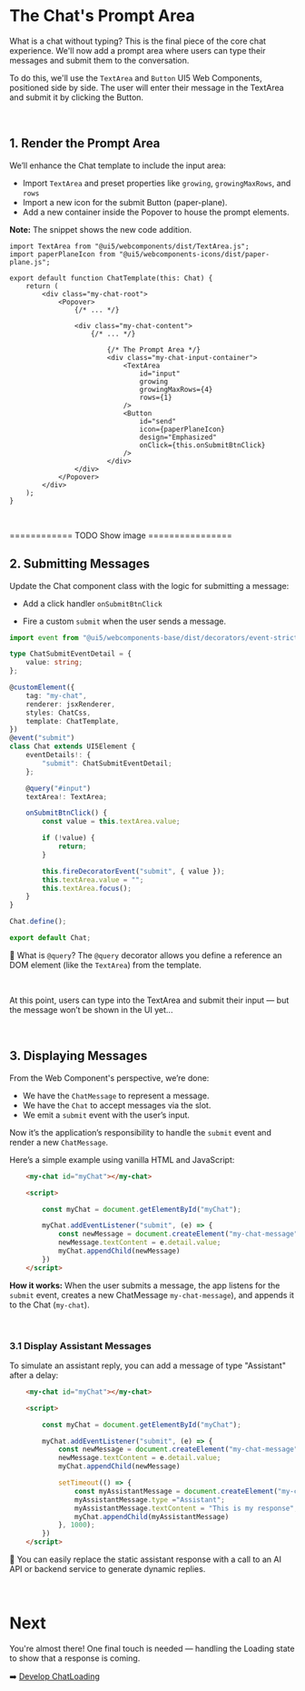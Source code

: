 # The Chat's Prompt Area

What is a chat without typing? This is the final piece of the core chat experience.
We'll now add a prompt area where users can type their messages and submit them to the conversation.

To do this, we'll use the `TextArea` and `Button` UI5 Web Components, positioned side by side. 
The user will enter their message in the TextArea and submit it by clicking the Button.

<br>


## 1. Render the Prompt Area

We’ll enhance the Chat template to include the input area:

- Import `TextArea` and preset properties like `growing`, `growingMaxRows`, and `rows`
- Import a new icon for the submit Button (paper-plane).
- Add a new container inside the Popover to house the prompt elements.

**Note:** The snippet shows the new code addition.

```tsx
import TextArea from "@ui5/webcomponents/dist/TextArea.js";
import paperPlaneIcon from "@ui5/webcomponents-icons/dist/paper-plane.js";

export default function ChatTemplate(this: Chat) {
	return (
		<div class="my-chat-root">
			<Popover>
				{/* ... */}

				<div class="my-chat-content">
					{/* ... */}

						{/* The Prompt Area */}
						<div class="my-chat-input-container">
							<TextArea
								id="input"
								growing
								growingMaxRows={4}
								rows={1}
							/>
							<Button
								id="send"
								icon={paperPlaneIcon}
								design="Emphasized"
								onClick={this.onSubmitBtnClick}
							/>
						</div>
				</div>
			</Popover>
		</div>
	);
}

```

<br>

============ TODO Show image ================


## 2. Submitting Messages

Update the Chat component class with the logic for submitting a message:

- Add a click handler `onSubmitBtnClick`

- Fire a custom `submit` when the user sends a message.


```ts
import event from "@ui5/webcomponents-base/dist/decorators/event-strict.js";

type ChatSubmitEventDetail = {
	value: string;
};

@customElement({
	tag: "my-chat",
	renderer: jsxRenderer,
	styles: ChatCss,
	template: ChatTemplate,
})
@event("submit")
class Chat extends UI5Element {
	eventDetails!: {
		"submit": ChatSubmitEventDetail;
	};

	@query("#input")
	textArea!: TextArea;

	onSubmitBtnClick() {
		const value = this.textArea.value;

		if (!value) {
			return;
		}

		this.fireDecoratorEvent("submit", { value });
		this.textArea.value = "";
		this.textArea.focus();
	}
}

Chat.define();

export default Chat;

```

🧠 What is `@query`?
The `@query` decorator allows you define a reference an DOM element (like the `TextArea`) from the template.

<br>

At this point, users can type into the TextArea and submit their input — but the message won’t be shown in the UI yet...

<br>

## 3. Displaying Messages

From the Web Component's perspective, we’re done:

- We have the `ChatMessage` to represent a message.
- We have the `Chat` to accept messages via the slot.
- We emit a `submit` event with the user’s input.

Now it’s the application’s responsibility to handle the `submit` event and render a new `ChatMessage`.

Here’s a simple example using vanilla HTML and JavaScript:

```html
	<my-chat id="myChat"></my-chat>

	<script>

		const myChat = document.getElementById("myChat");

		myChat.addEventListener("submit", (e) => {
			const newMessage = document.createElement("my-chat-message")
			newMessage.textContent = e.detail.value;
			myChat.appendChild(newMessage)
		})
	</script>

```

**How it works:** When the user submits a message, the app listens for the `submit` event,
creates a new ChatMessage `my-chat-message`), and appends it to the Chat (`my-chat`).

<br>

### 3.1 Display Assistant Messages

To simulate an assistant reply, you can add a message of type "Assistant" after a delay:

```html
	<my-chat id="myChat"></my-chat>

	<script>

		const myChat = document.getElementById("myChat");

		myChat.addEventListener("submit", (e) => {
			const newMessage = document.createElement("my-chat-message")
			newMessage.textContent = e.detail.value;
			myChat.appendChild(newMessage)

			setTimeout(() => {
				const myAssistantMessage = document.createElement("my-chat-message")
				myAssistantMessage.type ="Assistant";
				myAssistantMessage.textContent = "This is my response";
				myChat.appendChild(myAssistantMessage)
			}, 1000);
		})
	</script>
```

🤖 You can easily replace the static assistant response with a call to an AI API or backend service to generate dynamic replies.

<br>

# Next

You're almost there! One final touch is needed — handling the Loading state to show that a response is coming.

➡️ [Develop ChatLoading ](./6_Develop_ChatLoading)